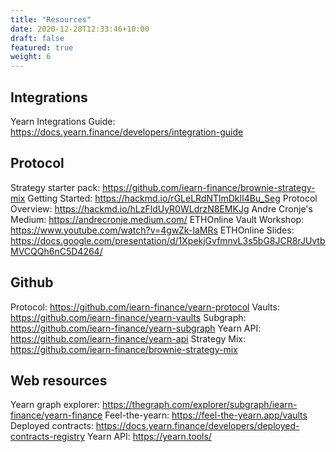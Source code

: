 ```yaml
---
title: "Resources"
date: 2020-12-28T12:33:46+10:00
draft: false
featured: true
weight: 6
---
```


## Integrations

Yearn Integrations Guide: https://docs.yearn.finance/developers/integration-guide

## Protocol

Strategy starter pack: https://github.com/iearn-finance/brownie-strategy-mix
Getting Started: https://hackmd.io/rGLeLRdNTlmDklI4Bu_Seg
Protocol Overview: https://hackmd.io/hLzFldUyR0WLdrzN8EMKJg
Andre Cronje's Medium: https://andrecronje.medium.com/
ETHOnline Vault Workshop: https://www.youtube.com/watch?v=4gwZk-IaMRs
ETHOnline Slides: https://docs.google.com/presentation/d/1XpekjGvfmnvL3s5bG8JCR8rJUvtbMVCQQh6nC5D4264/

## Github

Protocol: https://github.com/iearn-finance/yearn-protocol
Vaults: https://github.com/iearn-finance/yearn-vaults
Subgraph: https://github.com/iearn-finance/yearn-subgraph
Yearn API: https://github.com/iearn-finance/yearn-api
Strategy Mix: https://github.com/iearn-finance/brownie-strategy-mix

## Web resources

Yearn graph explorer: https://thegraph.com/explorer/subgraph/iearn-finance/yearn-finance
Feel-the-yearn: https://feel-the-yearn.app/vaults
Deployed contracts: https://docs.yearn.finance/developers/deployed-contracts-registry
Yearn API: https://yearn.tools/
